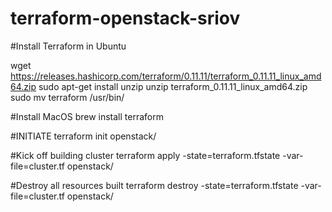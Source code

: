 # terraform-openstack-sriov

#Install Terraform in Ubuntu

wget https://releases.hashicorp.com/terraform/0.11.11/terraform_0.11.11_linux_amd64.zip
sudo apt-get install unzip
unzip terraform_0.11.11_linux_amd64.zip 
sudo mv terraform /usr/bin/

#Install MacOS
brew install terraform



#INITIATE
terraform init openstack/

#Kick off building cluster
terraform apply -state=terraform.tfstate -var-file=cluster.tf openstack/

#Destroy all resources built
terraform destroy -state=terraform.tfstate -var-file=cluster.tf openstack/

